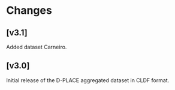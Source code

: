 # Changes

## [v3.1]

Added dataset Carneiro.


## [v3.0]

Initial release of the D-PLACE aggregated dataset in CLDF format.